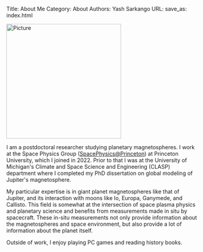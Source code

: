 Title: About Me
Category: About
Authors: Yash Sarkango
URL: 
save_as: index.html

<!--- //![Picture](../images/photo.JPG) --->

<img src="{static}../images/photo.JPG" alt="Picture" width="300"/>

I am a postdoctoral researcher studying planetary magnetospheres. I work at the Space Physics Group ([SpacePhysics@Princeton](https://spacephysics.princeton.edu/)) at Princeton University, which I joined in 2022. Prior to that I was at the University of Michigan's Climate and Space Science and Engineering (CLASP) department where I completed my PhD dissertation on global modeling of Jupiter's magnetosphere. 

My particular expertise is in giant planet magnetospheres like that of Jupiter, and its interaction with moons like Io, Europa, Ganymede, and Callisto. This field is somewhat at the intersection of space plasma physics and planetary science and benefits from measurements made in situ by spacecraft. These in-situ measurements not only provide information about the magnetospheres and space environment, but also provide a lot of information about the planet itself.  

Outside of work, I enjoy playing PC games and reading history books.  